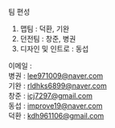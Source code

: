 팀 편성
  1. 맵팀 : 덕환, 기완
  2. 던전팀 : 창준, 병권
  3. 디자인 및 인트로 : 동섭

이메일 :    
  병권 : lee971009@naver.com    
  기완 : rldhks6899@naver.com  
  창준 : icj7297@gmail.com  
  동섭 : improve19@naver.com    
  덕환 : kdh961106@gmail.com    
